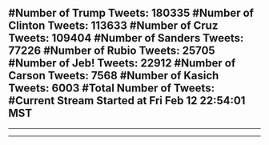 #Number of Trump Tweets: 180335
#Number of Clinton Tweets: 113633
#Number of Cruz Tweets: 109404
#Number of Sanders Tweets: 77226
#Number of Rubio Tweets: 25705
#Number of Jeb! Tweets: 22912
#Number of Carson Tweets: 7568
#Number of Kasich Tweets: 6003
#Total Number of Tweets:  
#Current Stream Started at Fri Feb 12 22:54:01 MST
---
---
---

